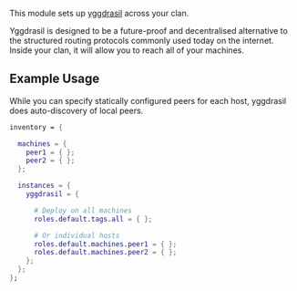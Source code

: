This module sets up [yggdrasil](https://yggdrasil-network.github.io/) across your clan. 

Yggdrasil is designed to be a future-proof and decentralised alternative to
the structured routing protocols commonly used today on the internet. Inside your clan, it will allow you to reach all of your machines.

## Example Usage

While you can specify statically configured peers for each host, yggdrasil does auto-discovery of local peers.

```nix
inventory = {

  machines = {
    peer1 = { };
    peer2 = { };
  };

  instances = {
    yggdrasil = {

      # Deploy on all machines
      roles.default.tags.all = { };

      # Or individual hosts
      roles.default.machines.peer1 = { };
      roles.default.machines.peer2 = { };
    };
  };
};
```
